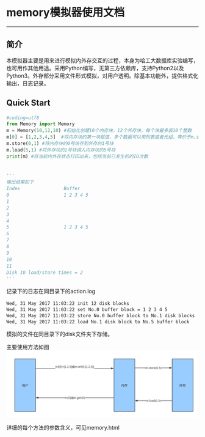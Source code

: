 ﻿# memory模拟器使用文档

--------
## 简介
本模拟器主要是用来进行模拟内外存交互的过程，本身为哈工大数据库实验编写，也可用作其他用途。采用Python编写，无第三方依赖库，支持Python2以及Python3。外存部分采用文件形式模拟，对用户透明。除基本功能外，提供格式化输出，日志记录。

## Quick Start

```python
#coding=utf8
from Memory import Memory
m = Memory(10,12,10) #初始化创建10个内存块，12个外存块，每个块最多装10个整数
m[0] = [1,2,3,4,5]  #将内存块的第一块赋值，多个数据可以用列表或者元组，等价于m.set(0,[1,2,3,4,5])
m.store(0,1) #将内存块的0号块存到外存的1号块
m.load(5,1) #将外存块的1号块调入内存块的5号块
print(m) #将当前内外存状态打印出来，包括当前已发生的的IO次数


'''
输出结果如下
Index                Buffer                                             Disk
0                    1 2 3 4 5
1                                                                       1 2 3 4 5
2
3
4
5                    1 2 3 4 5
6
7
8
9
10
11
Disk IO load/store times = 2
'''
```
记录下的日志在同目录下的action.log
```
Wed, 31 May 2017 11:03:22 init 12 disk blocks
Wed, 31 May 2017 11:03:22 set No.0 buffer block = 1 2 3 4 5
Wed, 31 May 2017 11:03:22 store No.0 buffer block to No.1 disk blocks
Wed, 31 May 2017 11:03:22 load No.1 disk block to No.5 buffer block
```

模拟的文件在同目录下的disk文件夹下存储。

主要使用方法如图
![image](https://raw.githubusercontent.com/chuxiuhong/cloudphoto/master/memory.png)

详细的每个方法的参数含义，可见memory.html

